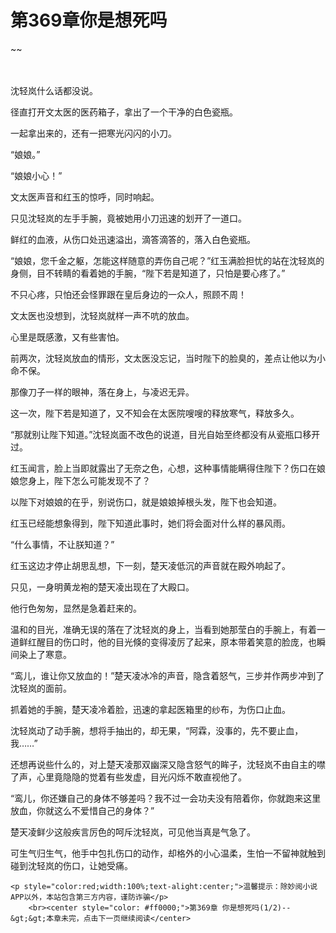 # 第369章你是想死吗
~~
    	    <p name="pagetop" href="javascript:void(0);" onclick="return false" style="line-height: 35px;padding: 10px;color: #333;"> </p><p>沈轻岚什么话都没说。</p><p>径直打开文太医的医药箱子，拿出了一个干净的白色瓷瓶。</p><p>一起拿出来的，还有一把寒光闪闪的小刀。</p><p>“娘娘。”</p><p>“娘娘小心！”</p><p>文太医声音和红玉的惊呼，同时响起。</p><p>只见沈轻岚的左手手腕，竟被她用小刀迅速的划开了一道口。</p><p>鲜红的血液，从伤口处迅速溢出，滴答滴答的，落入白色瓷瓶。</p><p>“娘娘，您千金之躯，怎能这样随意的弄伤自己呢？”红玉满脸担忧的站在沈轻岚的身侧，目不转睛的看着她的手腕，“陛下若是知道了，只怕是要心疼了。”</p><p>不只心疼，只怕还会怪罪跟在皇后身边的一众人，照顾不周！</p><p>文太医也没想到，沈轻岚就样一声不吭的放血。</p><p>心里是既感激，又有些害怕。</p><p>前两次，沈轻岚放血的情形，文太医没忘记，当时陛下的脸臭的，差点让他以为小命不保。</p><p>那像刀子一样的眼神，落在身上，与凌迟无异。</p><p>这一次，陛下若是知道了，又不知会在太医院嗖嗖的释放寒气，释放多久。</p><p>“那就别让陛下知道。”沈轻岚面不改色的说道，目光自始至终都没有从瓷瓶口移开过。</p><p>红玉闻言，脸上当即就露出了无奈之色，心想，这种事情能瞒得住陛下？伤口在娘娘您身上，陛下怎么可能发现不了？</p><p>以陛下对娘娘的在乎，别说伤口，就是娘娘掉根头发，陛下也会知道。</p><p>红玉已经能想象得到，陛下知道此事时，她们将会面对什么样的暴风雨。</p><p>“什么事情，不让朕知道？”</p><p>红玉这边才停止胡思乱想，下一刻，楚天凌低沉的声音就在殿外响起了。</p><p>只见，一身明黄龙袍的楚天凌出现在了大殿口。</p><p>他行色匆匆，显然是急着赶来的。</p><p>温和的目光，准确无误的落在了沈轻岚的身上，当看到她那莹白的手腕上，有着一道鲜红醒目的伤口时，他的目光倏的变得凌厉了起来，原本带着笑意的脸庞，也瞬间染上了寒意。</p><p>“鸾儿，谁让你又放血的！”楚天凌冰冷的声音，隐含着怒气，三步并作两步冲到了沈轻岚的面前。</p><p>抓着她的手腕，楚天凌冷着脸，迅速的拿起医箱里的纱布，为伤口止血。</p><p>沈轻岚动了动手腕，想将手抽出的，却无果，“阿霖，没事的，先不要止血，我……”</p><p>还想再说些什么的，对上楚天凌那双幽深又隐含怒气的眸子，沈轻岚不由自主的噤了声，心里竟隐隐的觉着有些发虚，目光闪烁不敢直视他了。</p><p>“鸾儿，你还嫌自己的身体不够差吗？我不过一会功夫没有陪着你，你就跑来这里放血，你就这么不爱惜自己的身体？”</p><p>楚天凌鲜少这般疾言厉色的呵斥沈轻岚，可见他当真是气急了。</p><p>可生气归生气，他手中包扎伤口的动作，却格外的小心温柔，生怕一不留神就触到碰到沈轻岚的伤口，让她受痛。</p>
    	
   	<p style="color:red;width:100%;text-alight:center;">温馨提示：除妙阅小说APP以外，本站包含第三方内容，谨防诈骗</p>
    	<br><center style="color: #ff0000;">第369章 你是想死吗(1/2)--&gt;&gt;本章未完，点击下一页继续阅读</center>
    	